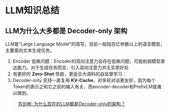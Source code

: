 
# LLM知识总结


## LLM为什么大多都是 Decoder-only 架构

LLM是“Large Language Model”的简写，目前一般指百亿参数以上的语言模型，主要面向文本生成任务。

1. Encoder 低秩问题：Encoder的双向注意力会存在低秩问题，可能削弱模型表达能力。对于生成任务而言，引入双向注意力并无实质好处
2. 有更好的 **Zero-Shot** 性能，更适合大语料的自监督学习：
3. Decoder-only 支持一直复用 **KV-Cache**，对多轮对话更友好，因为每个Token的表示之和它之前的输入有关，而encoder-decoder和PrefixLM就难以做到。


> [苏剑林: 为什么现在的LLM都是Decoder-only的架构？](https://kexue.fm/archives/9529)